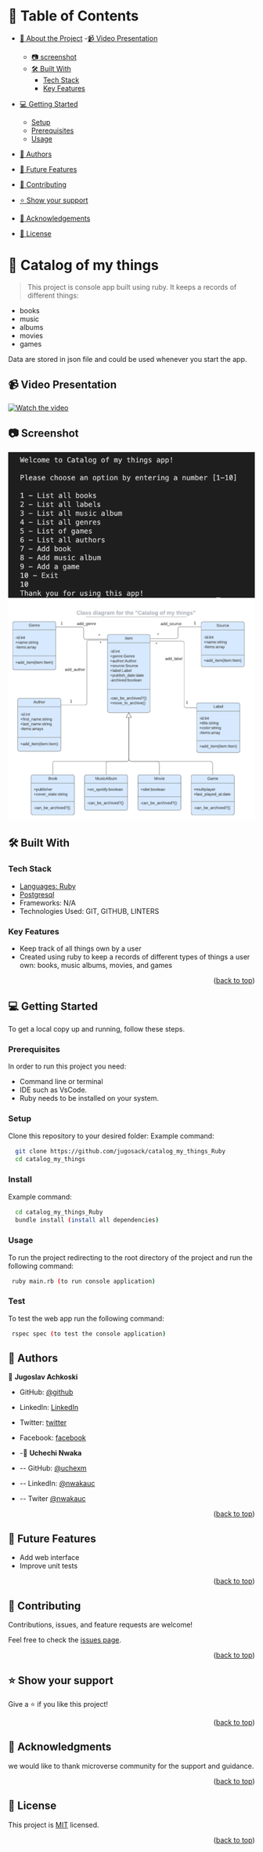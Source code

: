 <a name="readme-top"></a>

# 📗 Table of Contents

- [📖 About the Project](#about-project) -[:video_camera: Video Presentation](#video-presentation)
  - [:camera: screenshot](#screenshot)
  - [🛠 Built With](#built-with)
    - [Tech Stack](#tech-stack)
    - [Key Features](#key-features)
- [💻 Getting Started](#getting-started)
  - [Setup](#setup)
  - [Prerequisites](#prerequisites)
  - [Usage](#usage)
- [👥 Authors](#authors)
- [🔭 Future Features](#future-features)
- [🤝 Contributing](#contributing)
- [⭐️ Show your support](#support)
- [🙏 Acknowledgements](#acknowledgements)

- [📝 License](#license)

# 📇 Catalog of my things <a name="about-project"></a>

> This project is console app built using ruby. It keeps a records of different things:

- books
- music
- albums
- movies
- games

Data are stored in json file and could be used whenever you start the app.

## :video_camera: Video Presentation <a name="video-presentation"></a>

[![Watch the video]()]()

## :camera: Screenshot <a name="Screen-shot"></a>

  <img src="./image/catalog.png" alt="">
<br>
  <img src="./image/catalog_uml.png" alt="">

## 🛠 Built With <a name="built-with"></a>

### Tech Stack <a name="tech-stack"></a>

- <a href="https://www.ruby-lang.org/es/">Languages: Ruby</a>
- <a href="https://www.postgresql.org/">Postgresql</a>
- Frameworks: N/A
- Technologies Used: GIT, GITHUB, LINTERS

### Key Features <a name="key-features"></a>

- Keep track of all things own by a user
- Created using ruby to keep a records of different types of things a user own: books, music albums, movies, and games

<p align="right">(<a href="#readme-top">back to top</a>)</p>

## 💻 Getting Started <a name="getting-started"></a>

To get a local copy up and running, follow these steps.

### Prerequisites

In order to run this project you need:

- Command line or terminal
- IDE such as VsCode.
- Ruby needs to be installed on your system.

### Setup

Clone this repository to your desired folder:
Example command:

```sh
  git clone https://github.com/jugosack/catalog_my_things_Ruby
  cd catalog_my_things

```

### Install

Example command:

```sh
  cd catalog_my_things_Ruby
  bundle install (install all dependencies)

```

### Usage

To run the project redirecting to the root directory of the project and run the following command:

```sh
 ruby main.rb (to run console application)

```

### Test

To test the web app run the following command:

```sh
 rspec spec (to test the console application)

```

## 👥 Authors <a name="authors"></a>

👤 **Jugoslav Achkoski**

- GitHub: [@github](https://github.com/jugosack)
- LinkedIn: [LinkedIn](https://www.linkedin.com/in/jugoslavachkoski/)
- Twitter: [twitter](https://twitter.com/Jugoslav_A)
- Facebook: [facebook](https://www.facebook.com/jugoslav.ackoski/)

- -👤 **Uchechi Nwaka**

- -- GitHub: [@uchexm](https://github.com/uchexm)
- -- LinkedIn: [@nwakauc](https://www.linkedin.com/in/nwakauc/)
- -- Twiter [@nwakauc](https://twitter.com/Nwakauc)

<p align="right">(<a href="#readme-top">back to top</a>)</p>

## 🔭 Future Features <a name="future-features"></a>

- Add web interface
- Improve unit tests

<p align="right">(<a href="#readme-top">back to top</a>)</p>

## 🤝 Contributing <a name="contributing"></a>

Contributions, issues, and feature requests are welcome!

Feel free to check the [issues page](https://github.com/jugosack/catalog_my_things_Ruby/issues).

<p align="right">(<a href="#readme-top">back to top</a>)</p>

## ⭐️ Show your support <a name="support"></a>

Give a ⭐️ if you like this project!

<p align="right">(<a href="#readme-top">back to top</a>)</p>

## 🙏 Acknowledgments <a name="acknowledgements"></a>

we would like to thank microverse community for the support and guidance.

<p align="right">(<a href="#readme-top">back to top</a>)</p>

## 📝 License <a name="license"></a>

This project is [MIT](./LICENSE) licensed.

<p align="right">(<a href="#readme-top">back to top</a>)</p>
